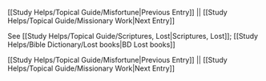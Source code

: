 [[Study Helps/Topical Guide/Misfortune|Previous Entry]]  ||  [[Study Helps/Topical Guide/Missionary Work|Next Entry]]

 See [[Study Helps/Topical Guide/Scriptures, Lost|Scriptures, Lost]]; [[Study Helps/Bible Dictionary/Lost books|BD Lost books]]

[[Study Helps/Topical Guide/Misfortune|Previous Entry]]  ||  [[Study Helps/Topical Guide/Missionary Work|Next Entry]]
